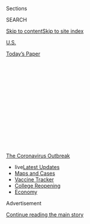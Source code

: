 <div id="app">

<div>

<div>

<div>

<div class="NYTAppHideMasthead css-1q2w90k e1suatyy0">

<div class="section css-ui9rw0 e1suatyy2">

<div class="css-eph4ug er09x8g0">

<div class="css-6n7j50">

</div>

<span class="css-1dv1kvn">Sections</span>

<div class="css-10488qs">

<span class="css-1dv1kvn">SEARCH</span>

</div>

[Skip to content](#site-content)[Skip to site
index](#site-index)

</div>

<div id="masthead-section-label" class="css-1wr3we4 eaxe0e00">

[U.S.](https://www.nytimes.com/section/us)

</div>

<div class="css-10698na e1huz5gh0">

</div>

</div>

<div id="masthead-bar-one" class="section hasLinks css-15hmgas e1csuq9d3">

<div class="css-uqyvli e1csuq9d0">

</div>

<div class="css-1uqjmks e1csuq9d1">

</div>

<div class="css-9e9ivx">

[](https://myaccount.nytimes.com/auth/login?response_type=cookie&client_id=vi)

</div>

<div class="css-1bvtpon e1csuq9d2">

[Today’s
Paper](https://www.nytimes.com/section/todayspaper)

</div>

</div>

</div>

</div>

<div data-aria-hidden="false">

<div id="site-content" data-role="main">

<div>

<div class="css-1aor85t" style="opacity:0.000000001;z-index:-1;visibility:hidden">

<div class="css-1hqnpie">

<div class="css-epjblv">

<span class="css-17xtcya">[U.S.](/section/us)</span><span class="css-x15j1o">|</span><span class="css-fwqvlz">‘I
Don’t Want to Go Back’: Many Teachers Are Fearful and Angry Over
Pressure to
Return</span>

</div>

<div class="css-k008qs">

<div class="css-1iwv8en">

<span class="css-18z7m18"></span>

<div>

</div>

</div>

<span class="css-1n6z4y">https://nyti.ms/2Ofp9q2</span>

<div class="css-1705lsu">

<div class="css-4xjgmj">

<div class="css-4skfbu" data-role="toolbar" data-aria-label="Social Media Share buttons, Save button, and Comments Panel with current comment count" data-testid="share-tools">

  - 
  - 
  - 
  - 
    
    <div class="css-6n7j50">
    
    </div>

  - 

</div>

</div>

</div>

</div>

</div>

</div>

<div id="NYT_TOP_BANNER_REGION" class="css-13pd83m">

<div>

<div id="styln-prism-menu-1592847958612" class="section interactive-content interactive-size-medium css-1edisqu">

<div class="css-17ih8de interactive-body">

<div id="scroll-container" class="css-1gj85ro">

[<span class="styln-title-wrap"><span class="css-1pje3qr">The
Coronavirus</span><span class="css-1pje3qr">
Outbreak</span></span>](https://www.nytimes.com/news-event/coronavirus?action=click&pgtype=Article&state=default&region=TOP_BANNER&context=storylines_menu)

  - <span class="css-kqxiym" data-emphasize="true">live</span>[Latest
    Updates](https://www.nytimes.com/2020/08/04/world/coronavirus-cases.html?action=click&pgtype=Article&state=default&region=TOP_BANNER&context=storylines_menu)
  - [Maps and
    Cases](https://www.nytimes.com/interactive/2020/us/coronavirus-us-cases.html?action=click&pgtype=Article&state=default&region=TOP_BANNER&context=storylines_menu)
  - [Vaccine
    Tracker](https://www.nytimes.com/interactive/2020/science/coronavirus-vaccine-tracker.html?action=click&pgtype=Article&state=default&region=TOP_BANNER&context=storylines_menu)
  - [College
    Reopening](https://www.nytimes.com/2020/08/02/us/covid-college-reopening.html?action=click&pgtype=Article&state=default&region=TOP_BANNER&context=storylines_menu)
  - [Economy](https://www.nytimes.com/live/2020/08/04/business/stock-market-today-coronavirus?action=click&pgtype=Article&state=default&region=TOP_BANNER&context=storylines_menu)

</div>

</div>

</div>

</div>

</div>

<div id="top-wrapper" class="css-1sy8kpn">

<div id="top-slug" class="css-l9onyx">

Advertisement

</div>

[Continue reading the main
story](#after-top)

<div class="ad top-wrapper" style="text-align:center;height:100%;display:block;min-height:250px">

<div id="top" class="place-ad" data-position="top" data-size-key="top">

</div>

</div>

<div id="after-top">

</div>

</div>

<div>

<div id="sponsor-wrapper" class="css-1hyfx7x">

<div id="sponsor-slug" class="css-19vbshk">

Supported by

</div>

[Continue reading the main
story](#after-sponsor)

<div id="sponsor" class="ad sponsor-wrapper" style="text-align:center;height:100%;display:block">

</div>

<div id="after-sponsor">

</div>

</div>

<div class="css-186x18t">

</div>

<div class="css-ls6wgr ehdk2mb0">

# ‘I Don’t Want to Go Back’: Many Teachers Are Fearful and Angry Over Pressure to Return

</div>

Teachers say crucial questions about how schools will stay clean, keep
students physically distanced and prevent further spread of the virus
have not been answered.

<div class="css-79elbk" data-testid="photoviewer-wrapper">

<div class="css-z3e15g" data-testid="photoviewer-wrapper-hidden">

</div>

<div class="css-1a48zt4 ehw59r15" data-testid="photoviewer-children">

![<span class="css-16f3y1r e13ogyst0" data-aria-hidden="true">“I want to
serve the students, but it’s hard to say you’re going to sacrifice all
of the teachers, paraprofessionals, cafeteria workers and bus drivers,”
said Hannah Wysong, a teacher at the Esperanza Community School in
Tempe,
Ariz.</span><span class="css-cnj6d5 e1z0qqy90" itemprop="copyrightHolder"><span class="css-1ly73wi e1tej78p0">Credit...</span><span><span>Ash
Ponders for The New York
Times</span></span></span>](https://static01.nyt.com/images/2020/07/12/us/10VIRUS-TEACHERS/merlin_174437808_89c71b1e-7ff5-4373-b581-511592d37144-articleLarge.jpg?quality=75&auto=webp&disable=upscale)

</div>

</div>

<div class="css-18e8msd">

<div class="css-pdw9fk epjyd6m0">

<div class="css-1txwxcy ey68jwv0" data-aria-hidden="true">

[![Dana
Goldstein](https://static01.nyt.com/images/2018/06/12/multimedia/author-dana-goldstein/author-dana-goldstein-thumbLarge.png
"Dana Goldstein")](https://www.nytimes.com/by/dana-goldstein)[![Eliza
Shapiro](https://static01.nyt.com/images/2018/12/28/multimedia/author-eliza-shapiro/author-eliza-shapiro-thumbLarge.png
"Eliza Shapiro")](https://www.nytimes.com/by/eliza-shapiro)

</div>

<div class="css-1baulvz">

By [<span class="css-1baulvz" itemprop="name">Dana
Goldstein</span>](https://www.nytimes.com/by/dana-goldstein) and
[<span class="css-1baulvz last-byline" itemprop="name">Eliza
Shapiro</span>](https://www.nytimes.com/by/eliza-shapiro)

</div>

</div>

  - 
    
    <div class="css-ld3wwf e16638kd2">
    
    Published July 11, 2020Updated July 31,
    2020
    
    </div>

  - 
    
    <div class="css-4xjgmj">
    
    <div class="css-pvvomx" data-role="toolbar" data-aria-label="Social Media Share buttons, Save button, and Comments Panel with current comment count" data-testid="share-tools">
    
      - 
      - 
      - 
      - 
        
        <div class="css-6n7j50">
        
        </div>
    
      - 
    
    </div>
    
    </div>

</div>

</div>

<div class="section meteredContent css-1r7ky0e" name="articleBody" itemprop="articleBody">

<div class="css-1fanzo5 StoryBodyCompanionColumn">

<div class="css-53u6y8">

Many of the nation’s 3.5 million teachers found themselves feeling under
siege this week as pressure from the White House, pediatricians and some
parents to get back to physical classrooms intensified — even as the
coronavirus rages across much of the country.

On Friday, the teachers’ union in Los Angeles, the nation’s
second-largest district, [demanded full-time remote
learning](https://www.utla.net/news/utla-recommends-keeping-school-campuses-closed)
when the academic year begins on Aug. 18, and called President Trump’s
push to reopen schools part of a “dangerous, anti-science agenda that
puts the lives of our members, our students and our families at risk.”

Teachers say crucial questions about how schools will stay clean, keep
students physically distanced and prevent further spread of the virus
have not been answered. And they feel that their own lives, and those of
the family members they come home to, are at stake.

</div>

</div>

<div>

</div>

<div class="css-1fanzo5 StoryBodyCompanionColumn">

<div class="css-53u6y8">

“I want to serve the students, but it’s hard to say you’re going to
sacrifice all of the teachers, paraprofessionals, cafeteria workers and
bus drivers,” said Hannah Wysong, a teacher at the Esperanza Community
School in Tempe, Ariz., where virus cases [are
increasing](https://www.nytimes.com/interactive/2020/us/arizona-coronavirus-cases.html).

</div>

</div>

<div class="css-1fanzo5 StoryBodyCompanionColumn">

<div class="css-53u6y8">

School systems struggling to meet the financial and logistical
challenges of reopening safely will need to carefully weigh teachers’
concerns. A wave of leave requests, early retirements or resignations
driven by health fears could imperil efforts to reach students learning
both in physical classrooms and online.

On social media, teachers across the country promoted the hashtag
[\#14daysnonewcases](https://twitter.com/search?q=%2314daysnonewcases&src=typed_query),
with some
[pledging](https://www.change.org/p/u-s-department-of-education-refuse-to-return-to-campus-until-counties-report-no-new-cases-for-14-days?utm_content=cl_sharecopy_23175660_en-US%3A0&recruiter=441547298&recruited_by_id=44bf9f90-9ac2-11e5-a10a-97d04f3cc37d&utm_source=share_petition&utm_medium=copylink&utm_campaign=psf_combo_share_abi&utm_term=psf_combo_share_abi)
to refuse to enter classrooms until the coronavirus transmission rate in
their counties falls, essentially, to zero.

Now, educators are using some of the same organizing tactics they
employed in walkouts over issues of pay and funding in recent years to
demand that schools remain closed, at least in the short term. It’s a
stance that could potentially be divisive, with some district surveys
suggesting that more than half of parents would like their children to
return to classrooms.

Big districts like San Diego and smaller ones, like Marietta, Ga., are
[forging
ahead](https://www.nytimes.com/2020/07/09/us/schools-reopening-trump.html)
with plans to open schools five days per week. Many other systems, like
those in New York City and Seattle, hope to offer several days per week
of in-person school.

</div>

</div>

<div class="css-1fanzo5 StoryBodyCompanionColumn">

<div class="css-53u6y8">

Adding to the confusion, optional guidelines released by the Centers for
Disease Control and Prevention in May set out ambitious safety
precautions for schools. But the president, and many local school system
leaders, have suggested they do not need to be strictly followed,
alarming
teachers.

<div id="NYT_MAIN_CONTENT_1_REGION" class="css-9tf9ac">

<div>

<div id="styln-covid-updates-world" class="section interactive-content interactive-size-medium css-1ftcdic">

<div class="css-17ih8de interactive-body">

<div id="styln-briefing-block" data-asset-id="QXJ0aWNsZTpueXQ6Ly9hcnRpY2xlLzNhNGMwYWI5LWIwY2QtNWQwOS1hZTgwLTdjMGU3ZTA1OWQ2OA==">

<div class="briefing-block-header-section">

# [Latest Updates: Global Coronavirus Outbreak](https://www.nytimes.com/2020/08/04/world/coronavirus-cases.html?action=click&pgtype=Article&state=default&region=MAIN_CONTENT_1&context=storylines_live_updates)

<div class="briefing-block-ts">

Updated 2020-08-04T20:42:41.838Z

</div>

</div>

  - [Novavax sees encouraging results from two studies of its
    experimental
    vaccine.](https://www.nytimes.com/2020/08/04/world/coronavirus-cases.html?action=click&pgtype=Article&state=default&region=MAIN_CONTENT_1&context=storylines_live_updates#link-1228a480)
  - [Public and private schools in Maryland and elsewhere are divided
    over in-person
    instruction.](https://www.nytimes.com/2020/08/04/world/coronavirus-cases.html?action=click&pgtype=Article&state=default&region=MAIN_CONTENT_1&context=storylines_live_updates#link-4825b93)
  - [The United Nations calls on policymakers to ‘plan thoroughly for
    school
    reopenings.’](https://www.nytimes.com/2020/08/04/world/coronavirus-cases.html?action=click&pgtype=Article&state=default&region=MAIN_CONTENT_1&context=storylines_live_updates#link-50f7386d)

<div class="briefing-block-footer">

<div class="briefing-block-footer-meta">

[See more
updates](https://www.nytimes.com/2020/08/04/world/coronavirus-cases.html?action=click&pgtype=Article&state=default&region=MAIN_CONTENT_1&context=storylines_live_updates)

</div>

<div class="briefing-block-briefinglinks">

<span>More live coverage:</span>
[Markets](https://www.nytimes.com/live/2020/08/04/business/stock-market-today-coronavirus?action=click&pgtype=Article&state=default&region=MAIN_CONTENT_1&context=storylines_live_updates)

</div>

</div>

</div>

</div>

</div>

</div>

</div>

Many doctors, education experts, parents and policymakers have argued
that the social and academic costs of school closures on children need
to be weighed alongside the risks of the virus itself.

</div>

</div>

<div>

</div>

<div class="css-1fanzo5 StoryBodyCompanionColumn">

<div class="css-53u6y8">

The heated national debate about how and whether to bring students back
to classrooms plays upon all the anxieties of the teaching profession.
The comparison between teachers and other essential workers currently
laboring outside their homes rankles some educators. They note that they
are paid much less than doctors — the average salary nationwide for
teachers is about $60,000 per year — but are more highly educated than
delivery people, restaurant workers or most staffers in child care
centers, many of whom are already back at work.

</div>

</div>

<div class="css-79elbk" data-testid="photoviewer-wrapper">

<div class="css-z3e15g" data-testid="photoviewer-wrapper-hidden">

</div>

<div class="css-1a48zt4 ehw59r15" data-testid="photoviewer-children">

![<span class="css-16f3y1r e13ogyst0" data-aria-hidden="true">Caution
tape is strung across a hallway at Marietta High School in Marietta,
Ga.</span><span class="css-cnj6d5 e1z0qqy90" itemprop="copyrightHolder"><span class="css-1ly73wi e1tej78p0">Credit...</span><span>Audra
Melton for The New York
Times</span></span>](https://static01.nyt.com/images/2020/07/12/us/10VIRUS-TEACHERS-marietta/merlin_174339066_1efd9a1f-b65d-4c04-9df3-bba548f0d425-articleLarge.jpg?quality=75&auto=webp&disable=upscale)

</div>

</div>

<div class="css-1fanzo5 StoryBodyCompanionColumn">

<div class="css-53u6y8">

Now, as teachers listen to a national conversation about reopening
schools that many believe elevates the needs of the economy and working
parents above the concerns of the classroom work force, many are fearful
and angry. They point out that so far Congress has dedicated less than 1
percent of federal pandemic stimulus funds to public schools stretching
to meet the costs of reopening safely.

The message to teachers, said Christina Setzer, a preschool educator in
Sacramento, is, “Yes, you guys are really important and essential and
kids and parents need you. But sorry, we don’t have the money.”

</div>

</div>

<div class="css-1fanzo5 StoryBodyCompanionColumn">

<div class="css-53u6y8">

Earlier in the shutdown, Mr. Trump acknowledged the health risks to
teachers over the age of 60 and those with underlying conditions,
[saying at a White House event in
May](https://www.whitehouse.gov/briefings-statements/remarks-president-trump-signing-proclamation-honor-national-nurses-day/)
that “they should not be teaching school for a while, and everybody
would understand that fully.”

But this week, as the administration launched a full-throated campaign
to pressure schools to reopen in the fall — a crucial step for
jump-starting the economy — it all but ignored the potential risks
teachers face. [More than
one-quarter](https://nces.ed.gov/pubs2020/2020142.pdf) of public
schoolteachers are over the age of 50.

Teachers say many of their questions about how schools will operate
safely remain unanswered. They point out that some classrooms have
windows that do not reliably open to promote air circulation, while
school buildings can have aging heating and cooling systems that lack
the filtration features that reduce virus transmission.

Although many districts are [spending millions this
summer](https://www.nytimes.com/2020/07/09/us/schools-reopening-trump.html?smid=tw-share)
procuring masks, sanitizers and additional custodial staff, many
teachers say they have little faith that limited resources will stretch
to fill the need.

They also worry about access to tests and contact tracing to confirm
Covid-19 diagnoses and clarify who in a school might need to isolate at
home in the event of a symptomatic student or staff member.

The C.D.C. has [advised
against](https://www.cdc.gov/coronavirus/2019-ncov/community/schools-childcare/k-12-testing.html)
regular testing in K-12 schools, but on Wednesday, Dr. Deborah L. Birx,
the White House coronavirus response coordinator, said the Trump
administration was exploring whether testing being developed for other
vulnerable environments, like nursing homes, could be used in schools.

Indeed, educators have had to process a head-spinning set of conflicting
health and safety guidelines from Washington, states and medical
experts.

</div>

</div>

<div class="css-1fanzo5 StoryBodyCompanionColumn">

<div class="css-53u6y8">

The C.D.C. [has
recommended](https://www.cdc.gov/coronavirus/2019-ncov/community/schools-childcare/schools.html)
that when schools reopen, students remain six feet apart “when
feasible,” while the American Academy of Pediatrics [released
guidelines](https://www.nytimes.com/2020/06/30/us/coronavirus-schools-reopening-guidelines-aap.html)
suggesting that three feet could be enough space if students wore masks.

But after major pushback from educator groups, who felt there was too
little attention on the health risks for adults who work in schools, the
Academy joined with the two national teachers’ unions on Friday to
[release a
statement](https://services.aap.org/en/news-room/news-releases/aap/2020/pediatricians-educators-and-superintendents-urge-a-safe-return-to-school-this-fall/)
saying, “Schools in areas with high levels of Covid-19 community spread
should not be compelled to reopen against the judgment of local
experts.”

<div id="NYT_MAIN_CONTENT_3_REGION" class="css-9tf9ac">

<div>

<div id="styln-prism-freeform-1594220623585" class="section interactive-content interactive-size-medium css-1ftcdic">

<div class="css-17ih8de interactive-body">

<div id="prism-freeform-block-85410" class="css-19mumt8" data-role="complementary" data-storyline="The Coronavirus Outbreak" data-truncated="true" tabindex="0">

<div class="css-a8d9oz">

<div class="css-eb027h">

[](https://www.nytimes.com/news-event/coronavirus?action=click&pgtype=Article&state=default&region=MAIN_CONTENT_3&context=storylines_faq)

### The Coronavirus Outbreak ›

#### Frequently Asked Questions

Updated August 4, 2020

  - #### I have antibodies. Am I now immune?
    
      - As of right now,[that seems likely, for at least several
        months.](https://www.nytimes.com/2020/07/22/health/covid-antibodies-herd-immunity.html?action=click&pgtype=Article&state=default&region=MAIN_CONTENT_3&context=storylines_faq)
        There have been frightening accounts of people suffering what
        seems to be a second bout of Covid-19. But experts say these
        patients may have a drawn-out course of infection, with the
        virus taking a slow toll weeks to months after initial exposure.
        People infected with the coronavirus typically
        [produce](https://www.nature.com/articles/s41586-020-2456-9)
        immune molecules called antibodies, which are [protective
        proteins made in response to an
        infection](https://www.nytimes.com/2020/05/07/health/coronavirus-antibody-prevalence.html?action=click&pgtype=Article&state=default&region=MAIN_CONTENT_3&context=storylines_faq)[.
        These antibodies
        may](https://www.nytimes.com/2020/05/07/health/coronavirus-antibody-prevalence.html?action=click&pgtype=Article&state=default&region=MAIN_CONTENT_3&context=storylines_faq)
        last in the body [only two to three
        months](https://www.nature.com/articles/s41591-020-0965-6),
        which may seem worrisome, but that’s perfectly normal after an
        acute infection subsides, said Dr. Michael Mina, an immunologist
        at Harvard University. It may be possible to get the coronavirus
        again, but it’s highly unlikely that it would be possible in a
        short window of time from initial infection or make people
        sicker the second time.

  - #### I’m a small-business owner. Can I get relief?
    
      - The [stimulus bills enacted in
        March](https://www.nytimes.com/article/small-business-loans-stimulus-grants-freelancers-coronavirus.html?action=click&pgtype=Article&state=default&region=MAIN_CONTENT_3&context=storylines_faq)
        offer help for the millions of American small businesses. Those
        eligible for aid are businesses and nonprofit organizations with
        fewer than 500 workers, including sole proprietorships,
        independent contractors and freelancers. Some larger companies
        in some industries are also eligible. The help being offered,
        which is being managed by the Small Business Administration,
        includes the Paycheck Protection Program and the Economic Injury
        Disaster Loan program. But lots of folks have [not yet seen
        payouts.](https://www.nytimes.com/interactive/2020/05/07/business/small-business-loans-coronavirus.html?action=click&pgtype=Article&state=default&region=MAIN_CONTENT_3&context=storylines_faq)
        Even those who have received help are confused: The rules are
        draconian, and some are stuck sitting on [money they don’t know
        how to
        use.](https://www.nytimes.com/2020/05/02/business/economy/loans-coronavirus-small-business.html?action=click&pgtype=Article&state=default&region=MAIN_CONTENT_3&context=storylines_faq)
        Many small-business owners are getting less than they expected
        or [not hearing anything at
        all.](https://www.nytimes.com/2020/06/10/business/Small-business-loans-ppp.html?action=click&pgtype=Article&state=default&region=MAIN_CONTENT_3&context=storylines_faq)

  - #### What are my rights if I am worried about going back to work?
    
      - Employers have to provide [a safe
        workplace](https://www.osha.gov/SLTC/covid-19/standards.html)
        with policies that protect everyone equally. [And if one of your
        co-workers tests positive for the coronavirus, the
        C.D.C.](https://www.nytimes.com/article/coronavirus-money-unemployment.html?action=click&pgtype=Article&state=default&region=MAIN_CONTENT_3&context=storylines_faq)
        has said that [employers should tell their
        employees](https://www.cdc.gov/coronavirus/2019-ncov/community/guidance-business-response.html)
        -- without giving you the sick employee’s name -- that they may
        have been exposed to the virus.

  - #### Should I refinance my mortgage?
    
      - [It could be a good
        idea,](https://www.nytimes.com/article/coronavirus-money-unemployment.html?action=click&pgtype=Article&state=default&region=MAIN_CONTENT_3&context=storylines_faq)
        because mortgage rates have [never been
        lower.](https://www.nytimes.com/2020/07/16/business/mortgage-rates-below-3-percent.html?action=click&pgtype=Article&state=default&region=MAIN_CONTENT_3&context=storylines_faq)
        Refinancing requests have pushed mortgage applications to some
        of the highest levels since 2008, so be prepared to get in line.
        But defaults are also up, so if you’re thinking about buying a
        home, be aware that some lenders have tightened their standards.

  - #### What is school going to look like in September?
    
      - It is unlikely that many schools will return to a normal
        schedule this fall, requiring the grind of [online
        learning](https://www.nytimes.com/2020/06/05/us/coronavirus-education-lost-learning.html?action=click&pgtype=Article&state=default&region=MAIN_CONTENT_3&context=storylines_faq),
        [makeshift child
        care](https://www.nytimes.com/2020/05/29/us/coronavirus-child-care-centers.html?action=click&pgtype=Article&state=default&region=MAIN_CONTENT_3&context=storylines_faq)
        and [stunted
        workdays](https://www.nytimes.com/2020/06/03/business/economy/coronavirus-working-women.html?action=click&pgtype=Article&state=default&region=MAIN_CONTENT_3&context=storylines_faq)
        to continue. California’s two largest public school districts —
        Los Angeles and San Diego — said on July 13, that [instruction
        will be remote-only in the
        fall](https://www.nytimes.com/2020/07/13/us/lausd-san-diego-school-reopening.html?action=click&pgtype=Article&state=default&region=MAIN_CONTENT_3&context=storylines_faq),
        citing concerns that surging coronavirus infections in their
        areas pose too dire a risk for students and teachers. Together,
        the two districts enroll some 825,000 students. They are the
        largest in the country so far to abandon plans for even a
        partial physical return to classrooms when they reopen in
        August. For other districts, the solution won’t be an
        all-or-nothing approach. [Many
        systems](https://bioethics.jhu.edu/research-and-outreach/projects/eschool-initiative/school-policy-tracker/),
        including the nation’s largest, New York City, are devising
        [hybrid
        plans](https://www.nytimes.com/2020/06/26/us/coronavirus-schools-reopen-fall.html?action=click&pgtype=Article&state=default&region=MAIN_CONTENT_3&context=storylines_faq)
        that involve spending some days in classrooms and other days
        online. There’s no national policy on this yet, so check with
        your municipal school system regularly to see what is happening
        in your
community.

<div id="styln-survey-component-85410" class="styln-survey-component" data-surveyname="faq" data-surveystoryline="coronavirus">

</div>

</div>

<div class="css-6mllg9">

</div>

<div class="css-pmm6ed">

<span class="css-5gimkt"></span>

</div>

</div>

</div>

</div>

</div>

</div>

</div>

In Arizona, Ms. Wysong, 30, said she was willing to return to her Tempe
classroom; she is not in a high-risk category for complications from
Covid-19 and her school caps classes at 15 students. But given the
[long-term teacher and substitute
shortage](https://www.nytimes.com/2018/05/02/us/arizona-teachers-philippines.html)
in Arizona, which has some of the [lowest educator
salaries](https://blogs.edweek.org/teachers/teaching_now/2019/04/which_states_have_the_highest_and_lowest_teacher_salaries.html)
in the nation, she said she believed the overall system could not reopen
safely with small enough class sizes.

Health and education experts who support reopening schools have
sometimes questioned the need for strict physical distancing, pointing
in recent weeks to emerging research suggesting that children may be not
only [less likely to contract
Covid-19](https://pubmed.ncbi.nlm.nih.gov/32546824/), but also [less
likely to transmit it to
adults](https://pediatrics.aappublications.org/content/early/2020/07/08/peds.2020-004879).

In interviews, many teachers said they were unaware of or skeptical of
such studies, arguing that much about the virus remains unknown, and
that even if teachers do not catch coronavirus in large numbers from
children, it could be spread among adults working in a school building,
or during commutes to and from schools via public transit.

The education systems in Germany and Denmark have [successfully
reopened](https://www.nytimes.com/2020/05/10/world/europe/reopen-schools-germany.html),
but generally [only
after](https://www.sciencemag.org/news/2020/07/school-openings-across-globe-suggest-ways-keep-coronavirus-bay-despite-outbreaks)
local virus transmission rates were brought under control.

American schools currently have [a variety of
plans](https://www.nytimes.com/2020/06/26/us/coronavirus-schools-reopen-fall.html)
for welcoming students back to campuses, ranging from regular, five-day
schedules with children using desk partitions to stay distanced, to
hybrid approaches that seek to keep students physically distanced by
having them attend school in-person only a few days per week, and spend
the rest of their time learning online from home.

</div>

</div>

<div class="css-1fanzo5 StoryBodyCompanionColumn">

<div class="css-53u6y8">

In New York City, Mayor Bill de Blasio [announced last
week](https://www.nytimes.com/2020/07/08/nyregion/nyc-schools-reopening-plan.html)
that the nation’s largest school system would reopen only part-time for
students this
fall[,](https://www.nytimes.com/2020/07/08/nyregion/nyc-schools-reopening-plan.html)
but teachers would most likely be back in classrooms five days a week.

The teachers’ union president, Michael Mulgrew, has said he does not
believe schools can reopen at all if the city does not receive
[additional federal
funding](https://www.nytimes.com/2020/07/09/us/schools-reopen-fall.html)
this summer.

With many teachers reluctant to return to work,
[according](https://www.edweek.org/ew/articles/2020/06/03/most-educators-want-schools-to-stay-closed.html)
to
[polls](https://www.usatoday.com/story/news/education/2020/05/26/coronavirus-schools-teachers-poll-ipsos-parents-fall-online/5254729002/),
staffing will be a major challenge for districts across the country. New
York estimates that about 1 in 5 of its teachers will receive a medical
exemption to teach remotely this fall.

Matthew Landau, a history teacher at Democracy Prep Charter High School
in Harlem, hopes he will be one of them. He survived stage four cancer
several years ago and said he does not feel comfortable going back to
his classroom.

“I feel there’s no way to keep immunocompromised teachers safe,” he
said.

Kevin Kearns, a high school English teacher at the High School of
Fashion Industries in downtown Manhattan, has spent the last few weeks
wrestling with his own dilemma.

Mr. Kearns and his wife became parents in March, and need child care for
their infant son. Their only option is to have Mr. Kearns’
mother-in-law, who is in her 70s, stay with them. Mr. Kearns is
terrified of bringing the virus home.

“I don’t want to go back, I don’t think it’s safe to go back, but I
don’t know that I necessarily have a choice,” he said.

</div>

</div>

<div class="css-1fanzo5 StoryBodyCompanionColumn">

<div class="css-53u6y8">

Still, Mr. Kearns said he feels a duty to the mostly low-income, Black
and Latino students he teaches.

“It puts me in a very difficult moral conundrum,” he said, “to choose
between supporting my community, students, colleagues and my own
family’s safety.”

Erica L. Green contributed reporting.

</div>

</div>

</div>

<div>

</div>

<div>

</div>

<div>

</div>

<div>

<div id="bottom-wrapper" class="css-1ede5it">

<div id="bottom-slug" class="css-l9onyx">

Advertisement

</div>

[Continue reading the main
story](#after-bottom)

<div id="bottom" class="ad bottom-wrapper" style="text-align:center;height:100%;display:block;min-height:90px">

</div>

<div id="after-bottom">

</div>

</div>

</div>

</div>

</div>

## Site Index

<div>

</div>

## Site Information Navigation

  - [© <span>2020</span> <span>The New York Times
    Company</span>](https://help.nytimes.com/hc/en-us/articles/115014792127-Copyright-notice)

<!-- end list -->

  - [NYTCo](https://www.nytco.com/)
  - [Contact
    Us](https://help.nytimes.com/hc/en-us/articles/115015385887-Contact-Us)
  - [Work with us](https://www.nytco.com/careers/)
  - [Advertise](https://nytmediakit.com/)
  - [T Brand Studio](http://www.tbrandstudio.com/)
  - [Your Ad
    Choices](https://www.nytimes.com/privacy/cookie-policy#how-do-i-manage-trackers)
  - [Privacy](https://www.nytimes.com/privacy)
  - [Terms of
    Service](https://help.nytimes.com/hc/en-us/articles/115014893428-Terms-of-service)
  - [Terms of
    Sale](https://help.nytimes.com/hc/en-us/articles/115014893968-Terms-of-sale)
  - [Site
    Map](https://spiderbites.nytimes.com)
  - [Help](https://help.nytimes.com/hc/en-us)
  - [Subscriptions](https://www.nytimes.com/subscription?campaignId=37WXW)

</div>

</div>

</div>

</div>
